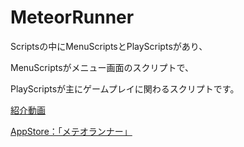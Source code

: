 # MeteorRunner
Scriptsの中にMenuScriptsとPlayScriptsがあり、

MenuScriptsがメニュー画面のスクリプトで、

PlayScriptsが主にゲームプレイに関わるスクリプトです。

[紹介動画](https://www.youtube.com/shorts/swbJJRBsXAA)

[AppStore：「メテオランナー」](https://apps.apple.com/us/app/meteor-runner/id1608346742)
